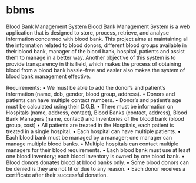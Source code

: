 # bbms
Blood Bank Management System
Blood Bank Management System is a web application that is designed to store, process, retrieve, and analyse information concerned with blood bank. This project aims at maintaining all the information related to blood donors, different blood groups available in their blood bank, manager of the blood bank, hospital, patients and assist them to manage in a better way. Another objective of this system is to provide transparency in this field, which makes the process of obtaining blood from a blood bank hassle-free and easier also makes the system of blood bank management effective.

Requirements:
•	We must be able to add the donor’s and patient’s information (name, dob, gender, blood group, address).
•	Donors and patients can have multiple contact numbers.
•	Donor’s and patient’s age must be calculated using their D.O.B.
•	There must be information on Hospitals (name, address, contact), Blood Banks (contact, address), Blood Bank Managers (name, contact) and Inventories of the blood bank (blood group, cost)
•	All patients are treated in the Hospitals, each patient is treated in a single hospital.
•	Each hospital can have multiple patients.
•	Each blood bank must be managed by a manager; one manager can manage multiple blood banks.
•	Multiple hospitals can contact multiple managers for their blood requirements.
•	Each blood bank must use at least one blood inventory; each blood inventory is owned by one blood bank.
•	Blood donors donates blood at blood banks only.
•	Some blood donors can be denied is they are not fit or due to any reason.
•	Each donor receives a certificate after their successful donation.
